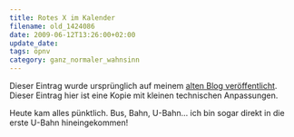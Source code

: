 ```yaml
---
title: Rotes X im Kalender
filename: old_1424086
date: 2009-06-12T13:26:00+02:00
update_date:
tags: öpnv
category: ganz_normaler_wahnsinn
---
```

Dieser Eintrag wurde ursprünglich auf meinem [alten Blog veröffentlicht](https://stu.blogger.de/stories/1424086/). Dieser Eintrag hier ist eine Kopie mit kleinen technischen Anpassungen.

Heute kam alles pünktlich. Bus, Bahn, U-Bahn… ich bin sogar direkt in die erste U-Bahn hineingekommen!
